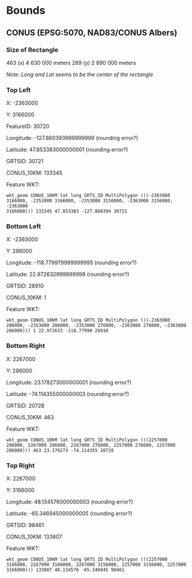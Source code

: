 # Bounds

## CONUS (EPSG:5070, NAD83/CONUS Albers)

### Size of Rectangle

463 (x) 4 630 000 meters
289 (y) 2 890 000 meters

*Note: Long and Lat seems to be the center of the rectangle*

### Top Left

X: -2363000

Y: 3166000

FeatureID: 30720

Longitude: -127.860393999999999 (rounding error?)

Latitude: 47.853383000000001 (rounding error?)

GRTSID: 30721

CONUS_10KM: 133345

Feature WKT:

<code>wkt_geom	CONUS_10KM	lat	long	GRTS_ID
MultiPolygon (((-2363000 3166000, -2353000 3166000, -2353000 3156000, -2363000 3156000, -2363000 3166000)))	133345	47.853383	-127.860394	30721</code>


### Bottom Left

X: -2363000

Y: 286000

Longitude: -118.779979999999995 (rounding error?)

Latitude: 22.972632999999998 (rounding error?)

GRTSID: 28910

CONUS_10KM: 1

Feature WKT:

<code>wkt_geom	CONUS_10KM	lat	long	GRTS_ID
MultiPolygon (((-2363000 286000, -2353000 286000, -2353000 276000, -2363000 276000, -2363000 286000)))	1	22.972633	-118.77998	28910</code>

### Bottom Right

X: 2267000

Y: 286000

Longitude: 23.178273000000001 (rounding error?)

Latitude: -74.114355000000003 (rounding error?)

GRTSID: 20728

CONUS_10KM: 463

Feature WKT:

<code>wkt_geom	CONUS_10KM	lat	long	GRTS_ID
MultiPolygon (((2257000 286000, 2267000 286000, 2267000 276000, 2257000 276000, 2257000 286000)))	463	23.178273	-74.114355	20728</code>

### Top Right

X: 2267000

Y: 3166000

Longitude: 48.134576000000003  (rounding error?)

Latitude: -65.346945000000005 (rounding error?)

GRTSID: 98461

CONUS_10KM: 133807

Feature WKT: 

<code>wkt_geom	CONUS_10KM	lat	long	GRTS_ID
MultiPolygon (((2257000 3166000, 2267000 3166000, 2267000 3156000, 2257000 3156000, 2257000 3166000)))	133807	48.134576	-65.346945	98461</code>

